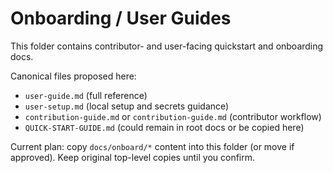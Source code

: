 # Onboarding / User Guides

This folder contains contributor- and user-facing quickstart and onboarding docs.

Canonical files proposed here:
- `user-guide.md` (full reference)
- `user-setup.md` (local setup and secrets guidance)
- `contribution-guide.md` or `contribution-guide.md` (contributor workflow)
- `QUICK-START-GUIDE.md` (could remain in root docs or be copied here)

Current plan: copy `docs/onboard/*` content into this folder (or move if approved). Keep original top-level copies until you confirm.
